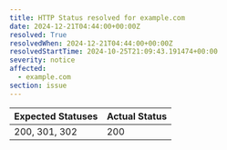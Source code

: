 ```yaml
---
title: HTTP Status resolved for example.com
date: 2024-12-21T04:44:00+00:00Z
resolved: True
resolvedWhen: 2024-12-21T04:44:00+00:00Z
resolvedStartTime: 2024-10-25T21:09:43.191474+00:00
severity: notice
affected:
  - example.com
section: issue
---
```


| Expected Statuses | Actual Status  |
|-------------------|----------------|
| 200, 301, 302 | 200 |
